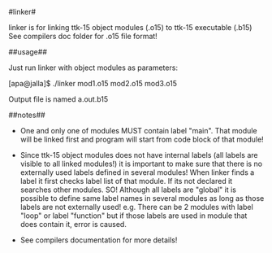 #linker#

linker is for linking ttk-15 object modules (.o15) to ttk-15 executable (.b15)
See compilers doc folder for .o15 file format!

##usage##

Just run linker with object modules as parameters:

[apa@jalla]$ ./linker mod1.o15 mod2.o15 mod3.o15

Output file is named a.out.b15

##notes##

 * One and only one of modules MUST contain label "main". That module will be
linked first and program will start from code block of that module!

 * Since ttk-15 object modules does not have internal labels (all labels are
 visible to all linked modules!) it is important to make sure that there is no
 externally used labels defined in several modules! When linker finds a label
 it first checks label list of that module. If its not declared it searches
 other modules. SO! Although all labels are "global" it is possible to define
 same label names in several modules as long as those labels are not externally
 used! e.g. There can be 2 modules with label "loop" or label "function" but if
 those labels are used in module that does contain it, error is caused.

 * See compilers documentation for more details!
